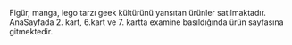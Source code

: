 Figür, manga, lego tarzı geek kültürünü yansıtan ürünler satılmaktadır.
AnaSayfada 2. kart, 6.kart ve 7. kartta examine basıldığında ürün sayfasına gitmektedir.

<!--Genel tasarım için oluşturulmuş düzensiz sayfaların resimleri aşağıda bulunmaktadır. Zaman yetmeyeceği için bir süre sonra kodlama kısmına geçilmiştir.
![MainPage](assets/mainPagephoto.png)
![AboutUsPage](assets/aboutUs.png)
![FaqPage](assets/faqPagephoto.png)
![ProductPage](assets/productPagePhoto.png)
-->

